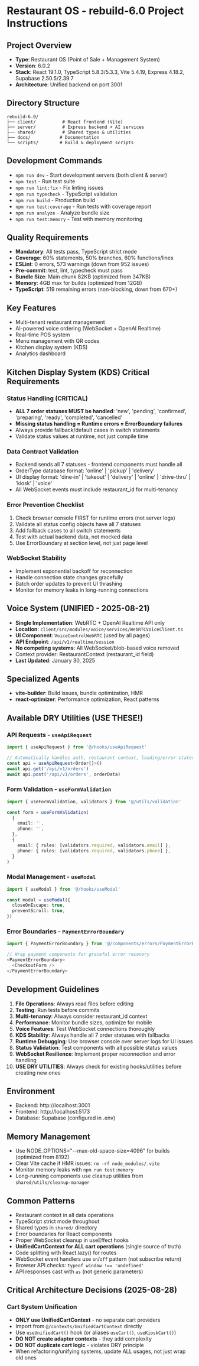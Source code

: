 # Restaurant OS - rebuild-6.0 Project Instructions

## Project Overview

- **Type**: Restaurant OS (Point of Sale + Management System)
- **Version**: 6.0.2
- **Stack**: React 19.1.0, TypeScript 5.8.3/5.3.3, Vite 5.4.19, Express 4.18.2, Supabase 2.50.5/2.39.7
- **Architecture**: Unified backend on port 3001

## Directory Structure

```
rebuild-6.0/
├── client/          # React frontend (Vite)
├── server/          # Express backend + AI services
├── shared/          # Shared types & utilities
├── docs/           # Documentation
└── scripts/        # Build & deployment scripts
```

## Development Commands

- `npm run dev` - Start development servers (both client & server)
- `npm test` - Run test suite
- `npm run lint:fix` - Fix linting issues
- `npm run typecheck` - TypeScript validation
- `npm run build` - Production build
- `npm run test:coverage` - Run tests with coverage report
- `npm run analyze` - Analyze bundle size
- `npm run test:memory` - Test with memory monitoring

## Quality Requirements

- **Mandatory**: All tests pass, TypeScript strict mode
- **Coverage**: 60% statements, 50% branches, 60% functions/lines
- **ESLint**: 0 errors, 573 warnings (down from 952 issues)
- **Pre-commit**: test, lint, typecheck must pass
- **Bundle Size**: Main chunk 82KB (optimized from 347KB)
- **Memory**: 4GB max for builds (optimized from 12GB)
- **TypeScript**: 519 remaining errors (non-blocking, down from 670+)

## Key Features

- Multi-tenant restaurant management
- AI-powered voice ordering (WebSocket + OpenAI Realtime)
- Real-time POS system
- Menu management with QR codes
- Kitchen display system (KDS)
- Analytics dashboard

## Kitchen Display System (KDS) Critical Requirements

### Status Handling (CRITICAL)

- **ALL 7 order statuses MUST be handled**: 'new', 'pending', 'confirmed', 'preparing', 'ready', 'completed', 'cancelled'
- **Missing status handling = Runtime errors = ErrorBoundary failures**
- Always provide fallback/default cases in switch statements
- Validate status values at runtime, not just compile time

### Data Contract Validation

- Backend sends all 7 statuses - frontend components must handle all
- OrderType database format: 'online' | 'pickup' | 'delivery'
- UI display format: 'dine-in' | 'takeout' | 'delivery' | 'online' | 'drive-thru' | 'kiosk' | 'voice'
- All WebSocket events must include restaurant_id for multi-tenancy

### Error Prevention Checklist

1. Check browser console FIRST for runtime errors (not server logs)
2. Validate all status config objects have all 7 statuses
3. Add fallback cases to all switch statements
4. Test with actual backend data, not mocked data
5. Use ErrorBoundary at section level, not just page level

### WebSocket Stability

- Implement exponential backoff for reconnection
- Handle connection state changes gracefully
- Batch order updates to prevent UI thrashing
- Monitor for memory leaks in long-running connections

## Voice System (UNIFIED - 2025-08-21)

- **Single Implementation**: WebRTC + OpenAI Realtime API only
- **Location**: `client/src/modules/voice/services/WebRTCVoiceClient.ts`
- **UI Component**: `VoiceControlWebRTC` (used by all pages)
- **API Endpoint**: `/api/v1/realtime/session`
- **No competing systems**: All WebSocket/blob-based voice removed
- Context provider: RestaurantContext (restaurant_id field)
- **Last Updated**: January 30, 2025

## Specialized Agents

- **vite-builder**: Build issues, bundle optimization, HMR
- **react-optimizer**: Performance optimization, React patterns

## Available DRY Utilities (USE THESE!)

### API Requests - `useApiRequest`

```typescript
import { useApiRequest } from '@/hooks/useApiRequest'

// Automatically handles auth, restaurant context, loading/error states
const api = useApiRequest<Order[]>()
await api.get('/api/v1/orders')
await api.post('/api/v1/orders', orderData)
```

### Form Validation - `useFormValidation`

```typescript
import { useFormValidation, validators } from '@/utils/validation'

const form = useFormValidation(
  {
    email: '',
    phone: '',
  },
  {
    email: { rules: [validators.required, validators.email] },
    phone: { rules: [validators.required, validators.phone] },
  }
)
```

### Modal Management - `useModal`

```typescript
import { useModal } from '@/hooks/useModal'

const modal = useModal({
  closeOnEscape: true,
  preventScroll: true,
})
```

### Error Boundaries - `PaymentErrorBoundary`

```typescript
import { PaymentErrorBoundary } from '@/components/errors/PaymentErrorBoundary';

// Wrap payment components for graceful error recovery
<PaymentErrorBoundary>
  <CheckoutForm />
</PaymentErrorBoundary>
```

## Development Guidelines

1. **File Operations**: Always read files before editing
2. **Testing**: Run tests before commits
3. **Multi-tenancy**: Always consider restaurant_id context
4. **Performance**: Monitor bundle sizes, optimize for mobile
5. **Voice Features**: Test WebSocket connections thoroughly
6. **KDS Stability**: Always handle all 7 order statuses with fallbacks
7. **Runtime Debugging**: Use browser console over server logs for UI issues
8. **Status Validation**: Test components with all possible status values
9. **WebSocket Resilience**: Implement proper reconnection and error handling
10. **USE DRY UTILITIES**: Always check for existing hooks/utilities before creating new ones

## Environment

- Backend: http://localhost:3001
- Frontend: http://localhost:5173
- Database: Supabase (configured in .env)

## Memory Management

- Use NODE_OPTIONS="--max-old-space-size=4096" for builds (optimized from 8192)
- Clear Vite cache if HMR issues: `rm -rf node_modules/.vite`
- Monitor memory leaks with `npm run test:memory`
- Long-running components use cleanup utilities from `shared/utils/cleanup-manager`

## Common Patterns

- Restaurant context in all data operations
- TypeScript strict mode throughout
- Shared types in `shared/` directory
- Error boundaries for React components
- Proper WebSocket cleanup in useEffect hooks
- **UnifiedCartContext for ALL cart operations** (single source of truth)
- Code splitting with React.lazy() for routes
- WebSocket event handlers use `on`/`off` pattern (not subscribe return)
- Browser API checks: `typeof window !== 'undefined'`
- API responses cast with `as` (not generic parameters)

## Critical Architecture Decisions (2025-08-28)

### Cart System Unification
- **ONLY use UnifiedCartContext** - no separate cart providers
- Import from `@/contexts/UnifiedCartContext` directly
- Use `useUnifiedCart()` hook (or aliases `useCart()`, `useKioskCart()`)
- **DO NOT create adapter contexts** - they add complexity
- **DO NOT duplicate cart logic** - violates DRY principle
- When refactoring/unifying systems, update ALL usages, not just wrap old ones
